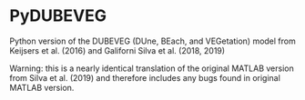 # PyDUBEVEG
Python version of the DUBEVEG (DUne, BEach, and VEGetation) model from Keijsers et al. (2016) and Galiforni Silva et al. (2018, 2019)

Warning: this is a nearly identical translation of the original MATLAB version from Silva et al. (2019) and therefore includes any bugs found in original MATLAB version.
